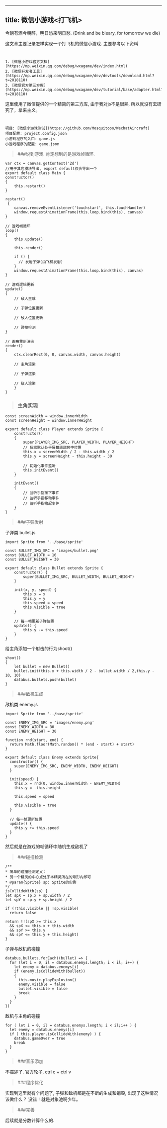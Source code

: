 
---
title: 微信小游戏<打飞机>
---

今朝有酒今朝醉，明日愁来明日愁. (Drink and be bleary, for tomorrow we die)

<!-- more -->

这文章主要记录怎样实现一个打飞机的微信小游戏. 主要参考以下资料
>#

	1. [微信小游戏官方文档](https://mp.weixin.qq.com/debug/wxagame/dev/index.html)
	2. [微信开发者工具](https://mp.weixin.qq.com/debug/wxagame/dev/devtools/download.html?t=2018110)
	3. [微信官方第三方库](https://mp.weixin.qq.com/debug/wxagame/dev/tutorial/base/adapter.html?t=2018110)

这里使用了微信提供的一个精简的第三方库, 由于我对js不是很熟, 所以就没有去研究了，拿来主义。

>#

	项目: [微信小游戏测试](https://github.com/Mosquitooo/WechatAircraft) 
	项目配置: project.config.json
	小游戏程序的入口: game.js
	小游戏程序的配置: game.json  

>###说到游戏. 肯定想到的是游戏帧循环.

	var ctx = canvas.getContext('2d')
	//用于其它模块导出, export default仅会导出一个
	export default class Main {
  	constructor() 
	{
   		this.restart()
  	}

  	restart()
	 {
	    canvas.removeEventListener('touchstart', this.touchHandler)
	    window.requestAnimationFrame(this.loop.bind(this), canvas)
  	}

  	// 游戏帧循环
  	loop() 
	{
	    this.update()
	
	    this.render()

	    if () {
	      // 发射子弹(由飞机发射)
	    }
	    window.requestAnimationFrame(this.loop.bind(this), canvas)
  	}

	// 游戏逻辑更新
	update()
	{
		// 敌人生成
		
		// 子弹位置更新
		
		// 敌人位置更新
		
		// 碰撞检测
	}
		
	// 画布重新渲染
	render()
	{
		ctx.clearRect(0, 0, canvas.width, canvas.height)
		
		// 主角渲染
		
		// 子弹渲染
		
		// 敌人渲染
		}
	}


>### 主角实现

	const screenWidth = window.innerWidth
	const screenHeight = window.innerHeight
			
	export default class Player extends Sprite {
	 	constructor() 
		{
		    super(PLAYER_IMG_SRC, PLAYER_WIDTH, PLAYER_HEIGHT)
		    // 玩家默认处于屏幕底部居中位置
		    this.x = screenWidth / 2 - this.width / 2
		    this.y = screenHeight - this.height - 30
			
		    // 初始化事件监听
		    this.initEvent()
		}

		initEvent()
		{
			// 监听手指按下事件
			// 监听手指移动事件
			// 监听手指抬起事件
		}
	}



>###子弹发射

子弹类 bullet.js

	import Sprite from '../base/sprite'

	const BULLET_IMG_SRC = 'images/bullet.png'
	const BULLET_WIDTH = 16
	const BULLET_HEIGHT = 30
	
	export default class Bullet extends Sprite {
	  	constructor() {
	   		super(BULLET_IMG_SRC, BULLET_WIDTH, BULLET_HEIGHT)
	  	}
	
	  	init(x, y, speed) {
		    this.x = x
		    this.y = y
		    this.speed = speed
		    this.visible = true
	  	}
	
	    // 每一帧更新子弹位置
		update() {
			this.y -= this.speed
		}
	}
给主角添加一个射击的行为shoot()

	shoot()
	{
		let bullet = new Bullet()
		bullet.init(this.x + this.width / 2 - bullet.width / 2,this.y - 10, 10)
		databus.bullets.push(bullet)
	}
	
>###敌机生成

敌机类 enemy.js

	import Sprite from '../base/sprite'

	const ENEMY_IMG_SRC = 'images/enemy.png'
	const ENEMY_WIDTH = 30
	const ENEMY_HEIGHT = 30
	
	function rnd(start, end) {
	  return Math.floor(Math.random() * (end - start) + start)
	}
	
	export default class Enemy extends Sprite{
	  constructor() {
	    super(ENEMY_IMG_SRC, ENEMY_WIDTH, ENEMY_HEIGHT)
	  }

	  init(speed) {
	    this.x = rnd(0, window.innerWidth - ENEMY_WIDTH)
	    this.y = -this.height
	
	    this.speed = speed
	
	    this.visible = true
	  }
	
	  // 每一帧更新位置
	  update() {
	    this.y += this.speed
	  }
	}

然后就是在游戏的帧循环中随机生成敌机了

>###碰撞检测

	/**
	* 简单的碰撞检测定义：
	* 另一个精灵的中心点处于本精灵所在的矩形内即可
	* @param{Sprite} sp: Sptite的实例
	*/
	isCollideWith(sp) {
    let spX = sp.x + sp.width / 2
    let spY = sp.y + sp.height / 2

    if (!this.visible || !sp.visible)
      return false

    return !!(spX >= this.x
      && spX <= this.x + this.width
      && spY >= this.y
      && spY <= this.y + this.height)
	}
子弹与敌机的碰撞

    databus.bullets.forEach((bullet) => {
      for (let i = 0, il = databus.enemys.length; i < il; i++) {
        let enemy = databus.enemys[i]
        if (enemy.isCollideWith(bullet)) 
        {
          this.music.playExplosion()
          enemy.visible = false
          bullet.visible = false
          break
        }
      }
    })
敌机与主角的碰撞

    for ( let i = 0, il = databus.enemys.length; i < il;i++ ) {
      let enemy = databus.enemys[i]
      if ( this.player.isCollideWith(enemy) ) {
        databus.gameOver = true
        break
      }
    }
>###音乐添加

不描述了. 官方轮子, ctrl c + ctrl v
>###程序优化

实现到这里就有个问题了, 子弹和敌机都是在不断的生成和销毁, 出现了这种情况该做什么？ 没错！就是对象池啊少年。

>###完善

后续就是分数计算什么的.